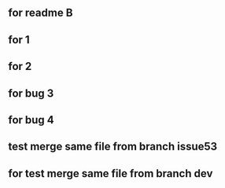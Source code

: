 ####
  ## for readme B


  ## for 1
  ## for 2

  ## for bug 3
  ## for bug 4

  ## test merge same file from branch issue53
  ## for test merge same file from branch dev

